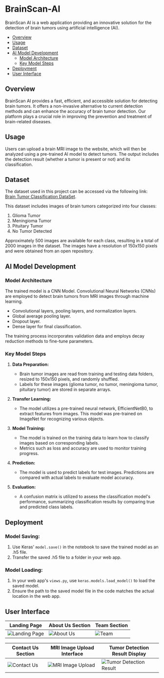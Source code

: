 # BrainScan-AI

BrainScan AI is a web application providing an innovative solution for the detection of brain tumors using artificial intelligence (AI).

- [Overview](#overview)
- [Usage](#usage)
- [Dataset](#dataset)
- [AI Model Development](#ai-model-development)
  - [Model Architecture](#model-architecture)
  - [Key Model Steps](#key-model-steps)
- [Deployment](#deployment)
- [User Interface](#user-interface)

## Overview

BrainScan AI provides a fast, efficient, and accessible solution for detecting brain tumors. It offers a non-invasive alternative to current detection methods and can enhance the accuracy of brain tumor detection. Our platform plays a crucial role in improving the prevention and treatment of brain-related diseases.

## Usage

Users can upload a brain MRI image to the website, which will then be analyzed using a pre-trained AI model to detect tumors. The output includes the detection result (whether a tumor is present or not) and its classification.

## Dataset
The dataset used in this project can be accessed via the following link: [Brain Tumor Classification DataSet](https://github.com/SartajBhuvaji/Brain-Tumor-Classification-DataSet).

This dataset includes images of brain tumors categorized into four classes:

1. Glioma Tumor
2. Meningioma Tumor
3. Pituitary Tumor
4. No Tumor Detected

Approximately 500 images are available for each class, resulting in a total of 2000 images in the dataset. The images have a resolution of 150x150 pixels and were obtained from an open repository.

## AI Model Development

### Model Architecture

The trained model is a CNN Model. Convolutional Neural Networks (CNNs) are employed to detect brain tumors from MRI images through machine learning.
- Convolutional layers, pooling layers, and normalization layers.
- Global average pooling layer.
- Dropout layer.
- Dense layer for final classification.

The training process incorporates validation data and employs decay reduction methods to fine-tune parameters.

### Key Model Steps

1. **Data Preparation:**
   - Brain tumor images are read from training and testing data folders, resized to 150x150 pixels, and randomly shuffled.
   - Labels for these images (glioma tumor, no tumor, meningioma tumor, pituitary tumor) are stored in separate arrays.

2. **Transfer Learning:**
   - The model utilizes a pre-trained neural network, EfficientNetB0, to extract features from images. This model was pre-trained on ImageNet for recognizing various objects.

3. **Model Training:**
   - The model is trained on the training data to learn how to classify images based on corresponding labels.
   - Metrics such as loss and accuracy are used to monitor training progress.

4. **Prediction:**
   - The model is used to predict labels for test images. Predictions are compared with actual labels to evaluate model accuracy.

5. **Evaluation:**
   - A confusion matrix is utilized to assess the classification model's performance, summarizing classification results by comparing true and predicted class labels.

## Deployment

### Model Saving:
1. Use Keras' `model.save()` in the notebook to save the trained model as an .h5 file.
2. Transfer the saved .h5 file to a folder in your web app.

### Model Loading:
1. In your web app's `views.py`, use `keras.models.load_model()` to load the saved model.
2. Ensure the path to the saved model file in the code matches the actual location in the web app.

## User Interface

| Landing Page | About Us Section | Team Section |
| --- | --- | --- |
| ![Landing Page](https://github.com/oumaimabenaboud/BrainScan-AI/assets/120368654/cdd81187-7128-456f-9f4b-b288ea4e107c) | ![About Us](https://github.com/oumaimabenaboud/BrainScan-AI/assets/120368654/8d0d473b-2a9e-47c6-b03a-7a555144f91a) | ![Team](https://github.com/oumaimabenaboud/BrainScan-AI/assets/120368654/05fd5d27-d3da-4b31-ae0a-5a53a6115fd9) |

| Contact Us Section | MRI Image Upload Interface | Tumor Detection Result Display |
| --- | --- | --- |
| ![Contact Us](https://github.com/oumaimabenaboud/BrainScan-AI/assets/120368654/63fa017e-55f0-4af0-896a-0f09e1b63aff) | ![MRI Image Upload](https://github.com/oumaimabenaboud/BrainScan-AI/assets/120368654/5e62c640-d718-4394-a94c-b751fffa0512) | ![Tumor Detection Result](https://github.com/oumaimabenaboud/BrainScan-AI/assets/120368654/36dde5dd-33bc-42b5-8744-9b49da2d782b) |
